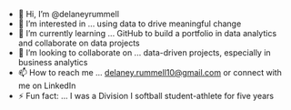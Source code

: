 - 👋 Hi, I’m @delaneyrummell
- 👀 I’m interested in ... using data to drive meaningful change 
- 🌱 I’m currently learning ... GitHub to build a portfolio in data analytics and collaborate on data projects
- 💞️ I’m looking to collaborate on ... data-driven projects, especially in business analytics
- 📫 How to reach me ... delaney.rummell10@gmail.com or connect with me on LinkedIn
- ⚡ Fun fact: ... I was a Division I softball student-athlete for five years 

<!---
delaneyrummell/delaneyrummell is a ✨ special ✨ repository because its `README.md` (this file) appears on your GitHub profile.
You can click the Preview link to take a look at your changes.
--->
